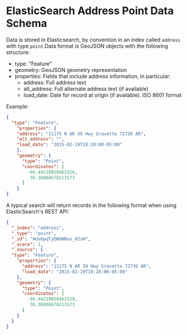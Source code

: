 # ElasticSearch Address Point Data Schema

Data is stored in Elasticsearch, by convention in an index called `address` with type `point`.Data format is GeoJSON objects with the following structure:

* type: "Feature"
* geometry: GeoJSON geometry representation
* properties: Fields that include address information, in particular:
	* address: Full address text
	* alt_address: Full alternate address text (if available)
	* load_date: Date for record at origin (if available). ISO 8601 format

Example:

```json
{
  "type": "Feature",
	"properties": {
    "address": "11175 N AR 59 Hwy Gravette 72736 AR",
    "alt_address": "",
    "load_date": "2015-02-19T10:28:00-05:00"
	},
	"geometry": {
      "type": "Point",
      "coordinates": [
        -94.44219850463328,
         36.38888678213173
      ]
    }
}
```

A typical search will return records in the following format when using ElasticSearch's REST API:

```json
{
  "_index": "address",
  "_type": "point",
  "_id": "AUs8pqTyEWGWBxx_H2sW",
  "_score": 1,
  "_source": {
  "type": "Feature",
    "properties": {
      "address": "11175 N AR 59 Hwy Gravette 72736 AR",
      "load_date": "2015-02-19T10:28:00-05:00"
    },
    "geometry": {
      "type": "Point",
      "coordinates": [
        -94.44219850463328,
         36.38888678213173
      ]
    }
  }
}
```
